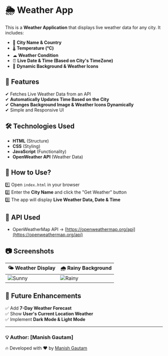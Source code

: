 # 🌦 Weather App

This is a **Weather Application** that displays live weather data for any city. It includes:
- 📍 **City Name & Country**
- 🌡 **Temperature (°C)**
- ☁ **Weather Condition**
- ⏰ **Live Date & Time (Based on City's TimeZone)**
- 🌄 **Dynamic Background & Weather Icons**

## 🚀 **Features**
✔ Fetches Live Weather Data from an API  
✔ **Automatically Updates Time Based on the City**  
✔ **Changes Background Image & Weather Icons Dynamically**  
✔ Simple and Responsive UI  

## 🛠 **Technologies Used**
- **HTML** (Structure)
- **CSS** (Styling)
- **JavaScript** (Functionality)
- **OpenWeather API** (Weather Data)

## 📌 **How to Use?**
1️⃣ Open `index.html` in your browser  
2️⃣ Enter the **City Name** and click the "Get Weather" button  
3️⃣ The app will display **Live Weather Data, Date & Time**  

## 🔗 **API Used**
- OpenWeatherMap API → [https://openweathermap.org/api](https://openweathermap.org/api)

## 📷 **Screenshots**
| 🌤 Weather Display | 🌧 Rainy Background |
|--------------------|--------------------|
| ![Sunny](https://source.unsplash.com/600x300/?sunny,weather) | ![Rainy](https://source.unsplash.com/600x300/?rain,weather) |

## 📌 **Future Enhancements**
✅ Add **7-Day Weather Forecast**  
✅ Show **User's Current Location Weather**  
✅ Implement **Dark Mode & Light Mode**  

---

### 💡 **Author:** [Manish Gautam]  
🔥 Developed with ❤️ by [Manish Gautam](https://github.com/YourGitHubUsername)  
